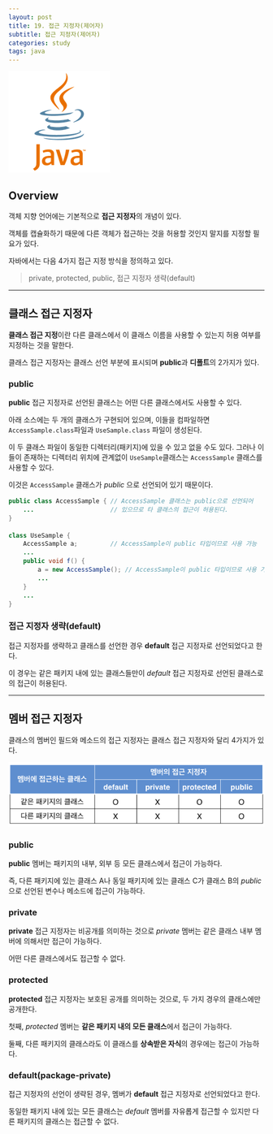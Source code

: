 ```yaml
---
layout: post
title: 19. 접근 지정자(제어자)
subtitle: 접근 지정자(제어자)
categories: study
tags: java
---
```

![javalogo](/assets/img/logo/java-logo.png)
## Overview

객체 지향 언어에는 기본적으로 **접근 지정자**의 개념이 있다.

객체를 캡슐화하기 때문에 다른 객체가 접근하는 것을 허용할 것인지 말지를 지정할 필요가 있다.

자바에서는 다음 4가지 접근 지정 방식을 정의하고 있다.

> private, protected, public, 접근 지정자 생략(default)

***

## 클래스 접근 지정자

**클래스 접근 지정**이란 다른 클래스에서 이 클래스 이름을 사용할 수 있는지 허용 여부를 지정하는 것을 말한다.

클래스 접근 지정자는 클래스 선언 부분에 표시되며 **public**과 **디폴트**의 2가지가 있다.

### public 
**public** 접근 지정자로 선언된 클래스는 어떤 다른 클래스에서도 사용할 수 있다.

아래 소스에는 두 개의 클래스가 구현되어 있으며, 이들을 컴파일하면 `AccessSample.class`파일과 `UseSample.class` 파일이 생성된다.

이 두 클래스 파일이 동일한 디렉터리(패키지)에 있을 수 있고 없을 수도 있다. 그러나 이들이 존재하는 디렉터리 위치에 관계없이 `UseSample`클래스는 `AccessSample` 클래스를 사용할 수 있다.

이것은 `AccessSample` 클래스가 *public* 으로 선언되어 있기 때문이다.

```java
public class AccessSample { // AccessSample 클래스는 public으로 선언되어
    ...                     // 있으므로 타 클래스의 접근이 허용된다.
}

class UseSample {
    AccessSample a;         // AccessSample이 public 타입이므로 사용 가능
    ...
    public void f() {
        a = new AccessSample(); // AccessSample이 public 타입이므로 사용 가능
        ...
    }
    ...
}
```

### 접근 지정자 생략(default)
접근 지정자를 생략하고 클래스를 선언한 경우 **default** 접근 지정자로 선언되었다고 한다.

이 경우는 같은 패키지 내에 있는 클래스들만이 *default* 접근 지정자로 선언된 클래스로의 접근이 허용된다.

***

## 멤버 접근 지정자

클래스의 멤버인 필드와 메소드의 접근 지정자는 클래스 접근 지정자와 달리 4가지가 있다.

![am](/assets/img/study/java/190827_fig_1.png)

### public

**public** 멤버는 패키지의 내부, 외부 등 모든 클래스에서 접근이 가능하다.

즉, 다른 패키지에 있는 클래스 A나 동일 패키지에 있는 클래스 C가 클래스 B의 *public*으로 선언된 변수나 메소드에 접근이 가능하다.

### private

**private** 접근 지정자는 비공개를 의미하는 것으로 *private* 멤버는 같은 클래스 내부 멤버에 의해서만 접근이 가능하다.

어떤 다른 클래스에서도 접근할 수 없다.

### protected

**protected** 접근 지정자는 보호된 공개를 의미하는 것으로, 두 가지 경우의 클래스에만 공개한다.

첫째, *protected* 멤버는 **같은 패키지 내의 모든 클래스**에서 접근이 가능하다.

둘째, 다른 패키지의 클래스라도 이 클래스를 **상속받은 자식**의 경우에는 접근이 가능하다.

### default(package-private)

접근 지정자의 선언이 생략된 경우, 멤버가 **default** 접근 지정자로 선언되었다고 한다.

동일한 패키지 내에 있는 모든 클래스는 *default* 멤버를 자유롭게 접근할 수 있지만 다른 패키지의 클래스는 접근할 수 없다.

